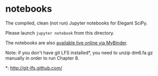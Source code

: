 # notebooks

The compiled, clean (not run) Jupyter notebooks for Elegant SciPy.

Please launch `jupyter notebook` from this directory.

The notebooks are also [available live online via MyBinder](https://mybinder.org/v2/gh/elegant-scipy/notebooks/master?filepath=index.ipynb).

Note: if you don't have git LFS installed\*, you need to unzip dm6.fa.gz
manually in order to run Chapter 8.

\*: http://git-lfs.github.com/
